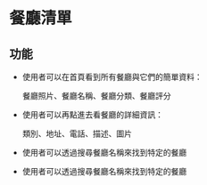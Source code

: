 # 餐廳清單

## 功能
- 使用者可以在首頁看到所有餐廳與它們的簡單資料：

  餐廳照片、餐廳名稱、餐廳分類、餐廳評分

- 使用者可以再點進去看餐廳的詳細資訊：

  類別、地址、電話、描述、圖片

- 使用者可以透過搜尋餐廳名稱來找到特定的餐廳
- 使用者可以透過搜尋餐廳名稱來找到特定的餐廳